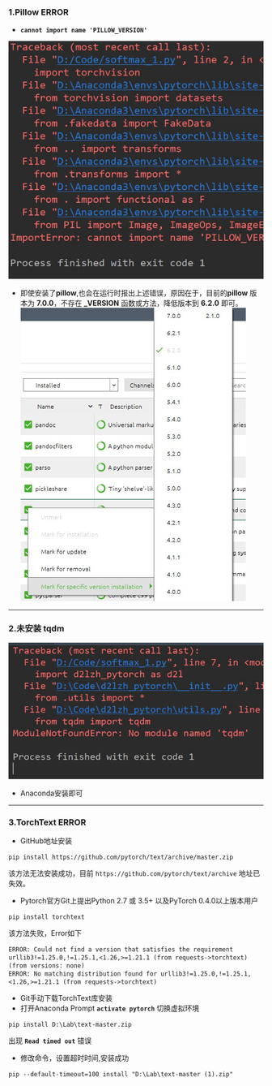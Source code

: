 ### 1.Pillow ERROR

- **`cannot import name 'PILLOW_VERSION'`**

![](image/pillow.jpg)

- 即使安装了**pillow**,也会在运行时报出上述错误，原因在于，目前的**pillow** 版本为 **7.0.0**，不存在 **_VERSION** 函数或方法，降低版本到 **6.2.0** 即可。
![](image/pillow-2.jpg)

---
### 2.未安装 tqdm
![](image/tqdm.jpg)
- Anaconda安装即可

---
### 3.TorchText ERROR
- GitHub地址安装
```
pip install https://github.com/pytorch/text/archive/master.zip
```

该方法无法安装成功，目前
`https://github.com/pytorch/text/archive`
地址已失效。

- Pytorch官方Git上提出Python 2.7 或 3.5+ 以及PyTorch 0.4.0以上版本用户
```
pip install torchtext
```
该方法失败，Error如下
```
ERROR: Could not find a version that satisfies the requirement urllib3!=1.25.0,!=1.25.1,<1.26,>=1.21.1 (from requests->torchtext) (from versions: none)
ERROR: No matching distribution found for urllib3!=1.25.0,!=1.25.1,<1.26,>=1.21.1 (from requests->torchtext)
```

- Git手动下载TorchText库安装
 - 打开Anaconda Prompt
 **`activate pytorch`**
 切换虚拟环境
 ```
 pip install D:\Lab\text-master.zip
 ```
出现 **<code>Read timed out</code>** 错误

 - 修改命令，设置超时时间,安装成功
 ```
pip --default-timeout=100 install "D:\Lab\text-master (1).zip"
```
